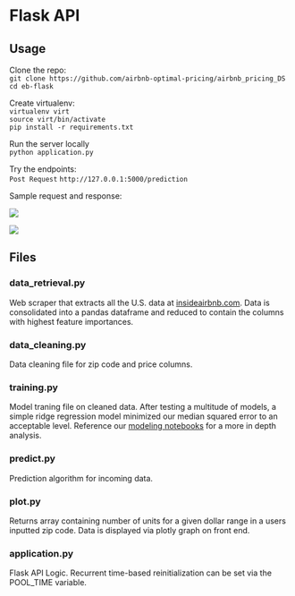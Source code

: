 # Flask API
## Usage
Clone the repo:<br>
```git clone https://github.com/airbnb-optimal-pricing/airbnb_pricing_DS``` <br>
```cd eb-flask```

Create virtualenv:<br>
```virtualenv virt``` <br>
```source virt/bin/activate``` <br>
```pip install -r requirements.txt``` 

Run the server locally <br>
```python application.py```

Try the endpoints:  <br>
```Post Request```
```http://127.0.0.1:5000/prediction```

Sample request and response:

![](../pictures/request.png)

![](../pictures/response.png)


## Files
### data_retrieval.py
Web scraper that extracts all the U.S. data at [insideairbnb.com](http://insideairbnb.com/get-the-data.html). Data is consolidated into a pandas dataframe and reduced to contain the columns with highest feature importances.

### data_cleaning.py
Data cleaning file for zip code and price columns.

### training.py
Model traning file on cleaned data. After testing a multitude of models, a simple ridge regression model minimized our median squared error to an acceptable level. Reference our [modeling notebooks](https://github.com/airbnb-optimal-pricing/airbnb_pricing_DS/tree/master/notebooks/Modeling) for a more in depth analysis.

### predict.py
Prediction algorithm for incoming data.

### plot.py
Returns array containing number of units for a given dollar range in a users inputted zip code. Data is displayed via plotly graph on front end. 

### application.py
Flask API Logic. Recurrent time-based reinitialization can be set via the POOL_TIME variable. 

